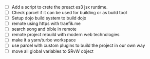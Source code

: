 - [ ] Add a script to crete the preact es3 jsx runtime.
- [ ] Check parcel if it can be used for building or as build tool
- [ ] Setup dojo build system to build dojo
- [ ] remote using https with traefik.me
- [ ] search song and bible in remote
- [ ] remote project rebuild with modern web technologies
- [ ] make it a yarn/turbo workspace
- [ ] use parcel with custom plugins to build the project in our own way
- [ ] move all global variables to $RvW object